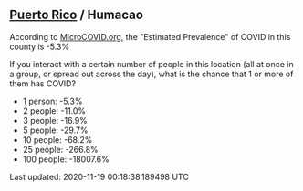 
## [Puerto Rico](/united-states/puerto-rico) / Humacao

According to [MicroCOVID.org](http://microcovid.org),
the "Estimated Prevalence" of COVID in this county is -5.3%

If you interact with a certain number of people in this location
(all at once in a group, or spread out across the day), what is the chance that
1 or more of them has COVID?

- 1 person: -5.3%
- 2 people: -11.0%
- 3 people: -16.9%
- 5 people: -29.7%
- 10 people: -68.2%
- 25 people: -266.8%
- 100 people: -18007.6%

Last updated: 2020-11-19 00:18:38.189498 UTC
